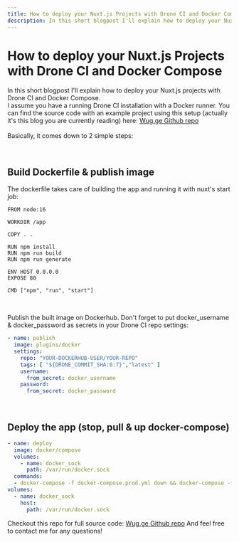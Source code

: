 ```yaml
---
title: How to deploy your Nuxt.js Projects with Drone CI and Docker Compose
description: In this short blogpost I'll explain how to deploy your Nuxt.js projects with Drone CI and Docker Compose.
---
```

# How to deploy your Nuxt.js Projects with Drone CI and Docker Compose
<p>
In this short blogpost I'll explain how to deploy your Nuxt.js projects with Drone CI and Docker Compose.<br>
I assume you have a running Drone CI installation with a Docker runner.
You can find the source code with an example project using this setup (actually it's this blog you are currently reading) here: <a href="https://github.com/wug-ge/wug.ge/">Wug.ge Github repo</a>
<br>
<br>
Basically, it comes down to 2 simple steps:<br>
</p>
<br>

## Build Dockerfile & publish image
<p>
The dockerfile takes care of building the app and running it with nuxt's start job:
</p>

```docker
FROM node:16

WORKDIR /app

COPY . .

RUN npm install
RUN npm run build
RUN npm run generate

ENV HOST 0.0.0.0
EXPOSE 80

CMD ["npm", "run", "start"]
```
<br>
<p>
Publish the built image on Dockerhub. Don't forget to put docker_username & docker_password as secrets in your Drone CI repo settings: 

```yml
- name: publish
  image: plugins/docker
  settings:
    repo: "YOUR-DOCKERHUB-USER/YOUR-REPO"
    tags: [ "${DRONE_COMMIT_SHA:0:7}","latest" ]
    username:
      from_secret: docker_username
    password:
      from_secret: docker_password
```
</p>
<br>

## Deploy the app (stop, pull & up docker-compose)

```yml
- name: deploy
  image: docker/compose
  volumes:
    - name: docker_sock
      path: /var/run/docker.sock
  commands:
  - docker-compose -f docker-compose.prod.yml down && docker-compose -f docker-compose.prod.yml pull && docker-compose -f docker-compose.prod.yml up -d
volumes:
  - name: docker_sock
    host:
      path: /var/run/docker.sock
```

Checkout this repo for full source code: <a href="https://github.com/wug-ge/wug.ge/">Wug.ge Github repo</a>
And feel free to contact me for any questions!